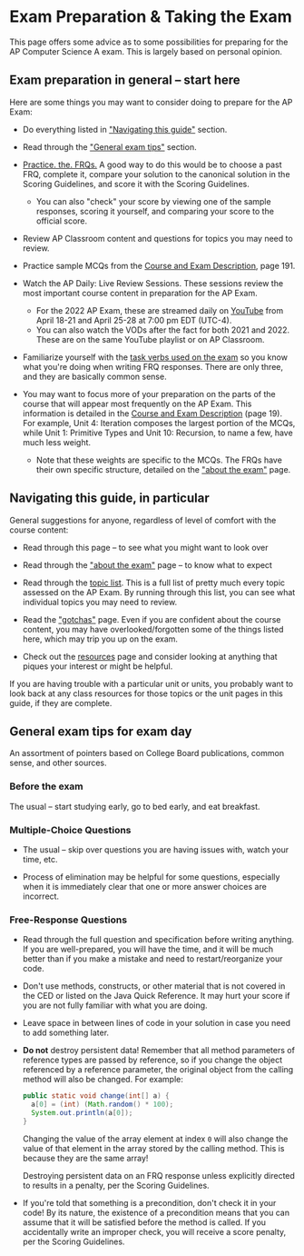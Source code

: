 # Exam Preparation & Taking the Exam

This page offers some advice as to some possibilities for preparing for the AP Computer Science A exam. This is largely based on personal opinion.

## Exam preparation in general – start here

Here are some things you may want to consider doing to prepare for the AP Exam:

* Do everything listed in ["Navigating this guide"](#navigating-this-guide) section.

* Read through the ["General exam tips"](#general-exam-tips-for-exam-day) section.

* [Practice. the. FRQs.](../resources.md#frq) A good way to do this would be to choose a past FRQ, complete it, compare your solution to the canonical solution in the Scoring Guidelines, and score it with the Scoring Guidelines.
  * You can also "check" your score by viewing one of the sample responses, scoring it yourself, and comparing your score to the official score.

* Review AP Classroom content and questions for topics you may need to review.

* Practice sample MCQs from the [Course and Exam Description](https://apcentral.collegeboard.org/pdf/ap-computer-science-a-course-and-exam-description.pdf?course=ap-computer-science-a), page 191.

* Watch the AP Daily: Live Review Sessions. These sessions review the most important course content in preparation for the AP Exam.
  * For the 2022 AP Exam, these are streamed daily on [YouTube](https://www.youtube.com/playlist?list=PLoGgviqq4845xKOY11PnkE7aqJC7-bYrd) from April 18-21 and April 25-28 at 7:00 pm EDT (UTC-4).
  * You can also watch the VODs after the fact for both 2021 and 2022. These are on the same YouTube playlist or on AP Classroom.

* Familiarize yourself with the [task verbs used on the exam](https://apstudents.collegeboard.org/courses/ap-computer-science-a/exam-tips) so you know what you're doing when writing FRQ responses. There are only three, and they are basically common sense.

* You may want to focus more of your preparation on the parts of the course that will appear most frequently on the AP Exam. This information is detailed in the [Course and Exam Description](https://apcentral.collegeboard.org/pdf/ap-computer-science-a-course-and-exam-description.pdf?course=ap-computer-science-a) (page 19). For example, Unit 4: Iteration composes the largest portion of the MCQs, while Unit 1: Primitive Types and Unit 10: Recursion, to name a few, have much less weight.
  * Note that these weights are specific to the MCQs. The FRQs have their own specific structure, detailed on the ["about the exam"](about_the_exam.md) page.

## Navigating this guide, in particular

General suggestions for anyone, regardless of level of comfort with the course content:

* Read through this page – to see what you might want to look over

* Read through the ["about the exam"](about_the_exam.md) page – to know what to expect

* Read through the [topic list](topic_list.md). This is a full list of pretty much every topic assessed on the AP Exam. By running through this list, you can see what individual topics you may need to review.

* Read the ["gotchas"](gotchas.md) page. Even if you are confident about the course content, you may have overlooked/forgotten some of the things listed here, which may trip you up on the exam.

* Check out the [resources](../resources.md) page and consider looking at anything that piques your interest or might be helpful.

If you are having trouble with a particular unit or units, you probably want to look back at any class resources for those topics or the unit pages in this guide, if they are complete.

## General exam tips for exam day

An assortment of pointers based on College Board publications, common sense, and other sources.

### Before the exam

The usual – start studying early, go to bed early, and eat breakfast.

### Multiple-Choice Questions

* The usual – skip over questions you are having issues with, watch your time, etc.

* Process of elimination may be helpful for some questions, especially when it is immediately clear that one or more answer choices are incorrect.

### Free-Response Questions

* Read through the full question and specification before writing anything. If you are well-prepared, you will have the time, and it will be much better than if you make a mistake and need to restart/reorganize your code.

* Don't use methods, constructs, or other material that is not covered in the CED or listed on the Java Quick Reference. It may hurt your score if you are not fully familiar with what you are doing.

* Leave space in between lines of code in your solution in case you need to add something later.

* **Do not** destroy persistent data! Remember that all method parameters of reference types are passed by reference, so if you change the object referenced by a reference parameter, the original object from the calling method will also be changed. For example:

  ```java
  public static void change(int[] a) {
    a[0] = (int) (Math.random() * 100);
    System.out.println(a[0]);
  }
  ```

  Changing the value of the array element at index `0` will also change the value of that element in the array stored by the calling method. This is because they are the same array!

  Destroying persistent data on an FRQ response unless explicitly directed to results in a penalty, per the Scoring Guidelines.

* If you're told that something is a precondition, don't check it in your code! By its nature, the existence of a precondition means that you can assume that it will be satisfied before the method is called. If you accidentally write an improper check, you will receive a score penalty, per the Scoring Guidelines.
